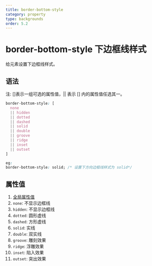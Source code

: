 ```yaml
---
title: border-bottom-style
category: property
type: backgrounds
order: 5.2
---
```


# border-bottom-style 下边框线样式

给元素设置下边框线样式。

## 语法

注: []表示一组可选的属性值，|| 表示 [] 内的属性值任选其一。

```css
border-bottom-style: [
  none
  || hidden
  || dotted
  || dashed
  || solid
  || double
  || groove
  || ridge
  || inset
  || outset
]

eg:
border-bottom-style: solid; /* 设置下方向边框线样式为 solid*/
```

## 属性值

1. [全局属性值](/front-end/CSS/values#anchor-值类型)
1. `none`: 不显示边框线
1. `hidden`: 不显示边框线
1. `dotted`: 圆形虚线
1. `dashed`: 方形虚线
1. `solid`: 实线
1. `double`: 双实线
1. `groove`: 雕刻效果
1. `ridge`: 浮雕效果
1. `inset`: 陷入效果
1. `outset`: 突出效果
